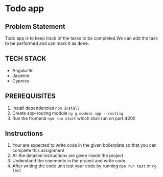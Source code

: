 # Todo app

## Problem Statement

Todo app is to keep track of the tasks to be completed.We can add the task to be performed and can mark it as done.

## TECH STACK

- Angular16
- Jasmine
- Cypress

## PREREQUISITES

  1. Install dependencies `npm install`  
  2. Create app-routing module `ng g module app --routing` 
  3. Run the frontend `npm run start` which shall run on port:4200  


## Instructions

1. Your are expected to write code in the given boilerplate so that you can complete this assignment
2. All the detailed instructions are given inside the project
3. Understand the comments in the project and write code
4. After writing the code unit test your code by running `npm run test` or `ng test`  


